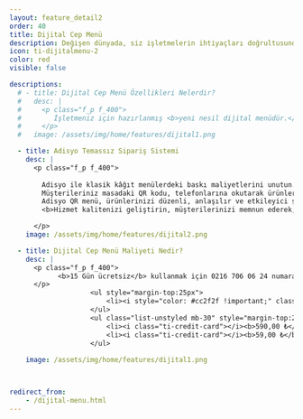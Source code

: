 ```yaml
---
layout: feature_detail2
order: 40
title: Dijital Cep Menü
description: Değişen dünyada, siz işletmelerin ihtiyaçları doğrultusunda Adisyo’yu sürekli geliştiriyoruz. Bu doğrultuda Dijital Cep Menü uygulamamız ile hizmetindeyiz...
icon: ti-dijitalmenu-2
color: red
visible: false

descriptions: 
  # - title: Dijital Cep Menü Özellikleri Nelerdir?
  #   desc: |
  #     <p class="f_p f_400">
  #        İşletmeniz için hazırlanmış <b>yeni nesil dijital menüdür.</b> İşletmenizde dijital cep menü kullanarak ürünlerinizi misafirlerinize hızlıca sunabilir, müşteri memnuniyetini ve satışlarınızı arttırabilirsiniz.
  #     </p>
  #   image: /assets/img/home/features/dijital1.png

  - title: Adisyo Temassız Sipariş Sistemi
    desc: |
      <p class="f_p f_400">
        
        Adisyo ile klasik kâğıt menülerdeki baskı maliyetlerini unutun. İhtiyacınız olduğunda yönetim panelinden birkaç dakikada ürünlerinizi dilediğiniz gibi düzenleyebilirsiniz. Böylece maliyetten ve zamandan tasarruf sağlarsınız.<br>
        Müşterileriniz masadaki QR kodu, telefonlarına okutarak ürünlerinize erişir ve hiçbir fiziksel temasa gerek kalmadan kolaylıkla siparişlerini verir.<br>
        Adisyo QR menü, ürünlerinizi düzenli, anlaşılır ve etkileyici şekilde müşterilerinize sunmanıza yardımcı olur.<br>
        <b>Hizmet kalitenizi geliştirin, müşterilerinizi memnun ederek, gelirinizi arttırın.</b>

      </p>
    image: /assets/img/home/features/dijital2.png

  - title: Dijital Cep Menü Maliyeti Nedir?
    desc: |
      <p class="f_p f_400">
            <b>15 Gün ücretsiz</b> kullanmak için 0216 706 06 24 numaralı destek hattımızdan bizlere ulaşabilirsiniz
      </p>
                    <ul style="margin-top:25px">
                        <li><i style="color: #cc2f2f !important;" class="ti-gift"></i>Yıllık entegrasyon paketinde <b>20%</b> ek indirim.</li>
                    </ul>
                    <ul class="list-unstyled mb-30" style="margin-top:25px">
                        <li><i class="ti-credit-card"></i><b>590,00 ₺</b>+ KDV / Yıl</li>
                        <li><i class="ti-credit-card"></i><b>59,00 ₺</b>+ KDV / AY</li>
                    </ul>
          
    image: /assets/img/home/features/dijital1.png



redirect_from:
    - /dijital-menu.html
---
```

